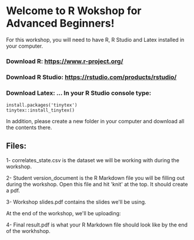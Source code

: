 # Welcome to R Wokshop for Advanced Beginners! 

For this workshop, you will need to have R, R Studio and Latex installed in your computer.

### Download R: https://www.r-project.org/
### Download R Studio: https://rstudio.com/products/rstudio/
### Download Latex: ... In your R Studio console type: 
 
`install.packages('tinytex')` 
</br>
`tinytex::install_tinytex()`

In addition, please create a new folder in your computer and download all the contents there. 

## Files: 

1- correlates_state.csv is the dataset we will be working with during the workshop.

2- Student version_document is the R Markdown file you will be filling out during the workshop.
Open this file and hit 'knit' at the top. It should create a pdf. 

3- Workshop slides.pdf contains the slides we'll be using. 

At the end of the workshop, we'll be uploading: 

4- Final result.pdf is what your R Markdown file should look like by the end of the workhshop.

